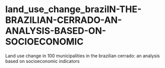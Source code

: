 # land_use_change_brazilN-THE-BRAZILIAN-CERRADO-AN-ANALYSIS-BASED-ON-SOCIOECONOMIC
Land use change in 100 municipalities in the brazilian cerrado: an analysis based on socioeconomic indicators
